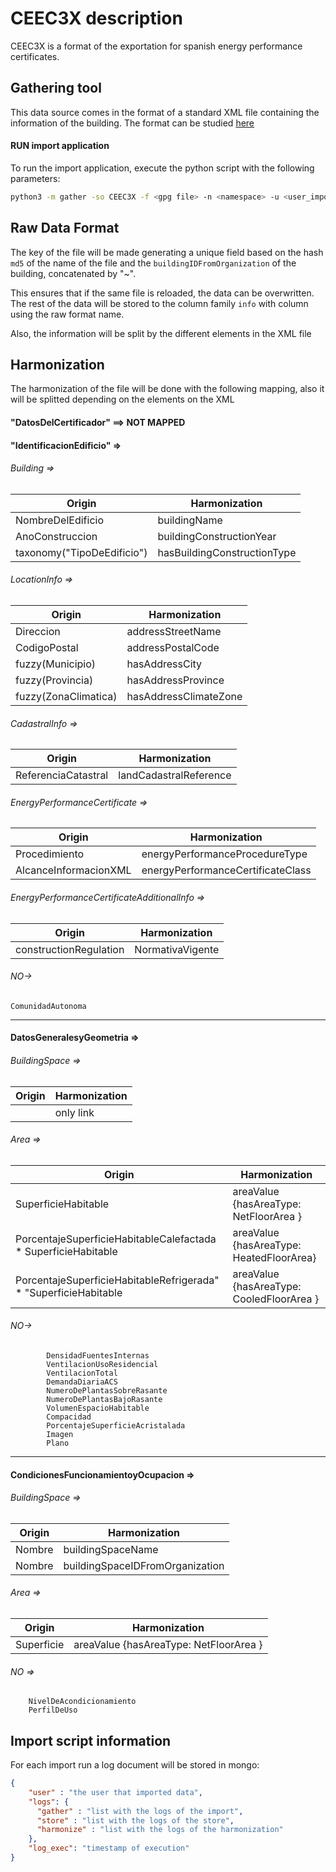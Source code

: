# CEEC3X description
CEEC3X is a format of the exportation for spanish energy performance certificates.

## Gathering tool
This data source comes in the format of a standard XML file containing the information of the building.
The format can be studied [here](sources/CEEC3X/3-DatosEnergeticosDelEdificioSchema21.xsd)

#### RUN import application
To run the import application, execute the python script with the following parameters:

```bash
python3 -m gather -so CEEC3X -f <gpg file> -n <namespace> -u <user_importing>  -b <buildingIDFromOrganization> -st <storage>
```
###

## Raw Data Format

The key of the file will be made generating a unique field based on the hash `md5` of the name of the file and the `buildingIDFromOrganization` of the building, concatenated by "~".

This ensures that if the same file is reloaded, the data can be overwritten.
The rest of the data will be stored to the column family `info` with column using the raw format name.

Also, the information will be split by the different elements in the XML file


## Harmonization

The harmonization of the file will be done with the following mapping, also it will be splitted depending on the elements on the XML

####  "DatosDelCertificador" ==> NOT MAPPED
####  "IdentificacionEdificio" =>
   ###### Building =>
| Origin                     | Harmonization                |
|----------------------------|------------------------------|
| NombreDelEdificio          | buildingName                 |
| AnoConstruccion            | buildingConstructionYear     |
 | taxonomy("TipoDeEdificio") | hasBuildingConstructionType  | 

   ###### LocationInfo =>
| Origin               | Harmonization         |
|----------------------|-----------------------|
| Direccion            | addressStreetName     |
 | CodigoPostal         | addressPostalCode     |
| fuzzy(Municipio)     | hasAddressCity        |
| fuzzy(Provincia)     | hasAddressProvince    |
 | fuzzy(ZonaClimatica) | hasAddressClimateZone |
 
###### CadastralInfo =>
| Origin              | Harmonization          |
|---------------------|------------------------|
 | ReferenciaCatastral | landCadastralReference |

###### EnergyPerformanceCertificate =>
| Origin                | Harmonization                     |
|-----------------------|-----------------------------------|
 | Procedimiento         | energyPerformanceProcedureType    | 
 | AlcanceInformacionXML | energyPerformanceCertificateClass | 

###### EnergyPerformanceCertificateAdditionalInfo =>
| Origin                 | Harmonization      |
|------------------------|--------------------|
 | constructionRegulation | NormativaVigente   |

###### NO-> 
```
ComunidadAutonoma
```
       

------


#### DatosGeneralesyGeometria =>
###### BuildingSpace =>
| Origin | Harmonization |
|--------|---------------|
|        | only link     |

###### Area =>
| Origin                                                           | Harmonization                             |
|------------------------------------------------------------------|-------------------------------------------|
| SuperficieHabitable                                              | areaValue {hasAreaType: NetFloorArea }    |
| PorcentajeSuperficieHabitableCalefactada * SuperficieHabitable   | areaValue {hasAreaType: HeatedFloorArea}  |
| PorcentajeSuperficieHabitableRefrigerada" * "SuperficieHabitable | areaValue {hasAreaType: CooledFloorArea } |

###### NO-> 
```
        DensidadFuentesInternas
        VentilacionUsoResidencial
        VentilacionTotal
        DemandaDiariaACS
        NumeroDePlantasSobreRasante
        NumeroDePlantasBajoRasante
        VolumenEspacioHabitable
        Compacidad
        PorcentajeSuperficieAcristalada
        Imagen
        Plano
```
------

#### CondicionesFuncionamientoyOcupacion =>
###### BuildingSpace =>

| Origin  | Harmonization                   |
|---------|---------------------------------|
 | Nombre  | buildingSpaceName               |
 | Nombre  | buildingSpaceIDFromOrganization |

###### Area =>
| Origin      | Harmonization                          |
|-------------|----------------------------------------|
 | Superficie  | areaValue {hasAreaType: NetFloorArea } |

###### NO =>
``` 
    NivelDeAcondicionamiento
    PerfilDeUso
```

## Import script information

For each import run a log document will be stored in mongo:
```json
{
    "user" : "the user that imported data",
    "logs": {
      "gather" : "list with the logs of the import",
      "store" : "list with the logs of the store",
      "harmonize" : "list with the logs of the harmonization"
    },
    "log_exec": "timestamp of execution"
}
```

[//]: # ()
[//]: # ("DatosEnvolventeTermica")

[//]: # (    BuildingConstructionElement->)

[//]: # (        For element in group_label:)

[//]: # (            hasBuildingConstructionElementType -> taxonomy&#40;&#40;group_label, Tipo&#41; ,)

[//]: # (                {CerramientosOpacos, HuecosyLucernarios, PuentesTermicos},)

[//]: # (                {"Fachada", "Cubierta", "Suelo", "ParticionInteriorVertical","ParticionInteriorHorizontal","Adiabatico"}&#41;)

[//]: # (            buildingConstructionElementIDFromOrganization: "Nombre")

[//]: # (            NO->)

[//]: # (                "Superficie")

[//]: # (                "Orientacion")

[//]: # (                "Transmitancia")

[//]: # (                "FactorSolar")

[//]: # (                if group_label = HuecosyLurernarios:)

[//]: # (                    ModoDeObtencionTransmitancia)

[//]: # (                    ModoDeObtencionFactorSolar)

[//]: # (                else =)

[//]: # (                "ModoDeObtencion")

[//]: # (------)

[//]: # ("InstalacionesTermicas")

[//]: # (    BuildingSystemElement->)

[//]: # (        For element in group_label:)

[//]: # (            hasBuildingSystemElementType -> taxonomy&#40;&#40;group_label&#41; ,)

[//]: # (                {GeneradoresDeCalefaccion, GeneradoresDeRefrigeracion, InstalacionesACS, SistemasSecundariosCalefaccionRefrigeracion},)

[//]: # (            buildingSystemElementIDFromOrganization: "Nombre")

[//]: # (            NO->)

[//]: # (                "Tipo")

[//]: # (                "PotenciaNominal")

[//]: # (                "RendimientoNominal")

[//]: # (                "RendimientoEstacional")

[//]: # (                "VectorEnergetico")

[//]: # (                "ModoDeObtencion")

[//]: # (------)

[//]: # ("InstalacionesIluminacion")

[//]: # (    BuildingSpace->)

[//]: # (        For element in list:)

[//]: # (            buildingSpaceName : "Nombre")

[//]: # (            buildingSpaceIDFromOrganization: "Nombre")

[//]: # (            NO->)

[//]: # (                "PotenciaInstalada")

[//]: # (                "VEEI")

[//]: # (                "IluminanciaMedia")

[//]: # (                "ModoDeObtencion")

[//]: # (------)

[//]: # ()
[//]: # (------)

[//]: # (FALTA:)

[//]: # ()
[//]: # ("EnergiasRenovables")

[//]: # (------)

[//]: # ("Demanda")

[//]: # (------)

[//]: # ("Consumo")

[//]: # (------)

[//]: # ("EmisionesCO2")

[//]: # (------)

[//]: # ("Calificacion")

[//]: # (------)

[//]: # ("MedidasDeMejora")

[//]: # (------)

[//]: # ("PruebasComprobacionesInspecciones")
